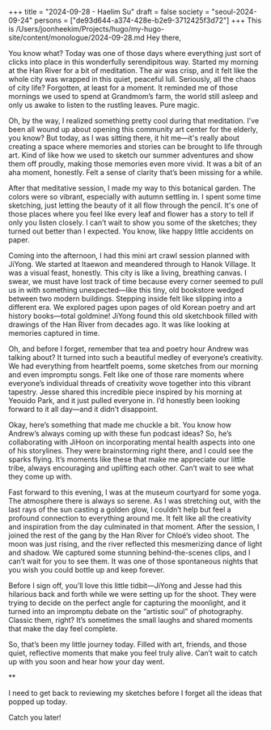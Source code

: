 +++
title = "2024-09-28 - Haelim Su"
draft = false
society = "seoul-2024-09-24"
persons = ["de93d644-a374-428e-b2e9-3712425f3d72"]
+++
This is /Users/joonheekim/Projects/hugo/my-hugo-site/content/monologue/2024-09-28.md
Hey there,

You know what? Today was one of those days where everything just sort of clicks into place in this wonderfully serendipitous way. Started my morning at the Han River for a bit of meditation. The air was crisp, and it felt like the whole city was wrapped in this quiet, peaceful lull. Seriously, all the chaos of city life? Forgotten, at least for a moment. It reminded me of those mornings we used to spend at Grandmom’s farm, the world still asleep and only us awake to listen to the rustling leaves. Pure magic.

Oh, by the way, I realized something pretty cool during that meditation. I’ve been all wound up about opening this community art center for the elderly, you know? But today, as I was sitting there, it hit me—it's really about creating a space where memories and stories can be brought to life through art. Kind of like how we used to sketch our summer adventures and show them off proudly, making those memories even more vivid. It was a bit of an aha moment, honestly. Felt a sense of clarity that’s been missing for a while.

After that meditative session, I made my way to this botanical garden. The colors were so vibrant, especially with autumn settling in. I spent some time sketching, just letting the beauty of it all flow through the pencil. It's one of those places where you feel like every leaf and flower has a story to tell if only you listen closely. I can’t wait to show you some of the sketches; they turned out better than I expected. You know, like happy little accidents on paper.

Coming into the afternoon, I had this mini art crawl session planned with JiYong. We started at Itaewon and meandered through to Hanok Village. It was a visual feast, honestly. This city is like a living, breathing canvas. I swear, we must have lost track of time because every corner seemed to pull us in with something unexpected—like this tiny, old bookstore wedged between two modern buildings. Stepping inside felt like slipping into a different era. We explored pages upon pages of old Korean poetry and art history books—total goldmine! JiYong found this old sketchbook filled with drawings of the Han River from decades ago. It was like looking at memories captured in time. 

Oh, and before I forget, remember that tea and poetry hour Andrew was talking about? It turned into such a beautiful medley of everyone’s creativity. We had everything from heartfelt poems, some sketches from our morning and even impromptu songs. Felt like one of those rare moments where everyone’s individual threads of creativity wove together into this vibrant tapestry. Jesse shared this incredible piece inspired by his morning at Yeouido Park, and it just pulled everyone in. I’d honestly been looking forward to it all day—and it didn’t disappoint. 

Okay, here’s something that made me chuckle a bit. You know how Andrew’s always coming up with these fun podcast ideas? So, he’s collaborating with JiHoon on incorporating mental health aspects into one of his storylines. They were brainstorming right there, and I could see the sparks flying. It’s moments like these that make me appreciate our little tribe, always encouraging and uplifting each other. Can’t wait to see what they come up with.

Fast forward to this evening, I was at the museum courtyard for some yoga. The atmosphere there is always so serene. As I was stretching out, with the last rays of the sun casting a golden glow, I couldn’t help but feel a profound connection to everything around me. It felt like all the creativity and inspiration from the day culminated in that moment. After the session, I joined the rest of the gang by the Han River for Chloé’s video shoot. The moon was just rising, and the river reflected this mesmerizing dance of light and shadow. We captured some stunning behind-the-scenes clips, and I can’t wait for you to see them. It was one of those spontaneous nights that you wish you could bottle up and keep forever.

Before I sign off, you’ll love this little tidbit—JiYong and Jesse had this hilarious back and forth while we were setting up for the shoot. They were trying to decide on the perfect angle for capturing the moonlight, and it turned into an impromptu debate on the “artistic soul” of photography. Classic them, right? It’s sometimes the small laughs and shared moments that make the day feel complete.

So, that’s been my little journey today. Filled with art, friends, and those quiet, reflective moments that make you feel truly alive. Can’t wait to catch up with you soon and hear how your day went. 

**

I need to get back to reviewing my sketches before I forget all the ideas that popped up today. 

Catch you later!
